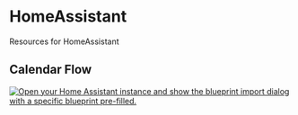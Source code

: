 # HomeAssistant
Resources for HomeAssistant

## Calendar Flow

[![Open your Home Assistant instance and show the blueprint import dialog with a specific blueprint pre-filled.](https://my.home-assistant.io/badges/blueprint_import.svg)](https://my.home-assistant.io/redirect/blueprint_import/?blueprint_url=https%3A%2F%2Fraw.githubusercontent.com%2Filueckel%2FHomeAssistant%2Fmain%2Fblueprints%2Fawtrix-calendar.yaml)
